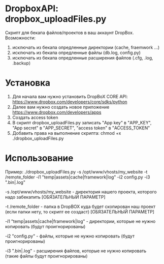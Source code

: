 DropboxAPI: dropbox_uploadFiles.py
==========
Скрипт для бекапа файлов/проектов в ваш аккаунт DropBox. 
Возможности: 
  1. исключать из бекапа опредленные директории (cache, fraemwork ...)
  2. исключать из бекапа опредленные файлы (db.log, config.py)
  3. исключать из бекапа опредленные расширения файлов (.cfg, .log, .backup)
  
Установка
==========
  1. Для начала вам нужно установить DropBoX CORE API: https://www.dropbox.com/developers/core/sdks/python
  2. Далее вам нужно создать новое приложение https://www.dropbox.com/developers/apps
  3. Создать  access token
  4. В скрипт dropbox_uploadFiles.py записать "App key" в "APP_KEY", "App secret" в "APP_SECRET", "access token" в "ACCESS_TOKEN"
  5. Добавить права на выполнение скрипта: chmod +x ./dropbox_uploadFiles.py
  
Использование
==========
Пример:
./dropbox_uploadFiles.py -s /opt/www/vhosts/my_website -t /remote_folder -i1 "temp|assets|cache|framework|log" -i2 config.py -i3 ".bin|.log"

  -s /opt/www/vhosts/my_website - директория нашего проекта, которого надо забекапить [ОБЯЗАТЕЛЬНЫЙ ПАРАМЕТР]
  
  -t /remote_folder - папка в DropBOX куда будет скопирован наш проект (если папки нету, то скрипт ее создаст) [ОБЯЗАТЕЛЬНЫЙ ПАРАМЕТР]
  
  -i1 "temp|assets|cache|framework|log" - директории, которые не нужно копировать (будут проигнорированы)
  
  -i2 "config.py" - файлы, которые не нужно копировать (будут проигнорированы)
  
  -i3 ".bin|.log" - расширения файлов, которые не нужно копировать (такие файлы будут проигнорированы)

